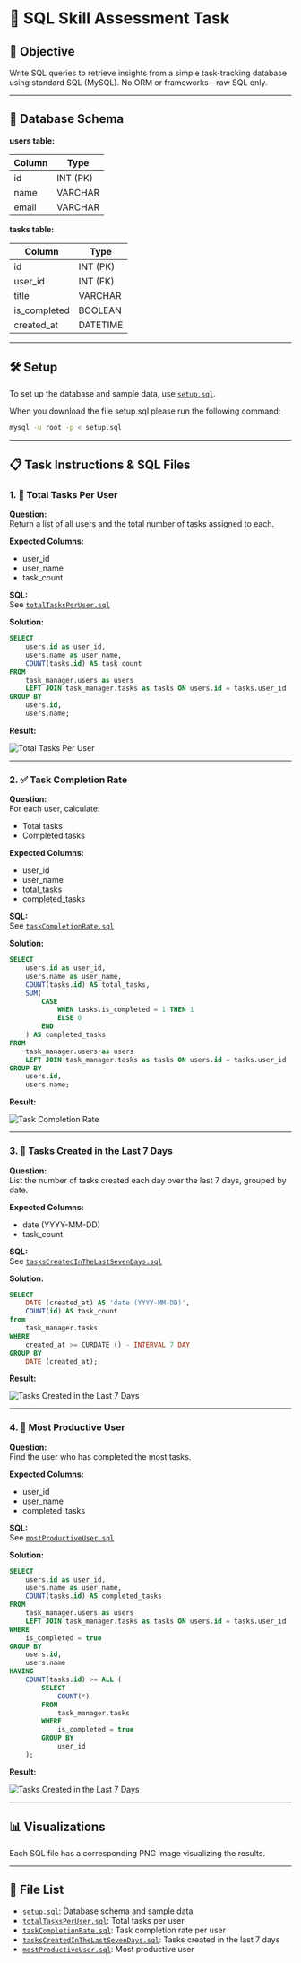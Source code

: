 # 🧠 SQL Skill Assessment Task

## 🎯 Objective

Write SQL queries to retrieve insights from a simple task-tracking database using standard SQL (MySQL). No ORM or frameworks—raw SQL only.

---

## 📂 Database Schema

**users table:**

| Column | Type    |
|--------|---------|
| id     | INT (PK)|
| name   | VARCHAR |
| email  | VARCHAR |

**tasks table:**

| Column      | Type      |
|-------------|-----------|
| id          | INT (PK)  |
| user_id     | INT (FK)  |
| title       | VARCHAR   |
| is_completed| BOOLEAN   |
| created_at  | DATETIME  |

---

## 🛠️ Setup

To set up the database and sample data, use [`setup.sql`](setup.sql).

When you download the file setup.sql please run the following command:

```bash
mysql -u root -p < setup.sql
```

---

## 📋 Task Instructions & SQL Files

### 1. 🧮 Total Tasks Per User

**Question:**  
Return a list of all users and the total number of tasks assigned to each.

**Expected Columns:**  

- user_id  
- user_name  
- task_count  

**SQL:**  
See [`totalTasksPerUser.sql`](totalTasksPerUser.sql)

**Solution:**

```sql
SELECT
    users.id as user_id,
    users.name as user_name,
    COUNT(tasks.id) AS task_count
FROM
    task_manager.users as users
    LEFT JOIN task_manager.tasks as tasks ON users.id = tasks.user_id
GROUP BY
    users.id,
    users.name;
```

**Result:**

![Total Tasks Per User](https://github.com/ThaerHindawi/Task2-SQL/blob/main/totalTasksPerUser.png)

---

### 2. ✅ Task Completion Rate

**Question:**  
For each user, calculate:

- Total tasks
- Completed tasks

**Expected Columns:**  

- user_id  
- user_name  
- total_tasks  
- completed_tasks  

**SQL:**  
See [`taskCompletionRate.sql`](taskCompletionRate.sql)

**Solution:**

```sql
SELECT
    users.id as user_id,
    users.name as user_name,
    COUNT(tasks.id) AS total_tasks,
    SUM(
        CASE
            WHEN tasks.is_completed = 1 THEN 1
            ELSE 0
        END
    ) AS completed_tasks
FROM
    task_manager.users as users
    LEFT JOIN task_manager.tasks as tasks ON users.id = tasks.user_id
GROUP BY
    users.id,
    users.name;
```

**Result:**

![Task Completion Rate](https://github.com/ThaerHindawi/Task2-SQL/blob/main/taskCompletionRate.png)

---

### 3. 📆 Tasks Created in the Last 7 Days

**Question:**  
List the number of tasks created each day over the last 7 days, grouped by date.

**Expected Columns:**

- date (YYYY-MM-DD)  
- task_count  

**SQL:**  
See [`tasksCreatedInTheLastSevenDays.sql`](tasksCreatedInTheLastSevenDays.sql)

**Solution:**

```sql
SELECT
    DATE (created_at) AS 'date (YYYY-MM-DD)',
    COUNT(id) AS task_count
from
    task_manager.tasks
WHERE
    created_at >= CURDATE () - INTERVAL 7 DAY
GROUP BY
    DATE (created_at);
```

**Result:**

![Tasks Created in the Last 7 Days](https://github.com/ThaerHindawi/Task2-SQL/blob/main/tasksCreatedInTheLastSevenDays.png)

---

### 4. 🌟 Most Productive User

**Question:**  
Find the user who has completed the most tasks.

**Expected Columns:**

- user_id  
- user_name  
- completed_tasks  

**SQL:**  
See [`mostProductiveUser.sql`](mostProductiveUser.sql)

**Solution:**

```sql
SELECT
    users.id as user_id,
    users.name as user_name,
    COUNT(tasks.id) AS completed_tasks
FROM
    task_manager.users as users
    LEFT JOIN task_manager.tasks as tasks ON users.id = tasks.user_id
WHERE
    is_completed = true
GROUP BY
    users.id,
    users.name
HAVING
    COUNT(tasks.id) >= ALL (
        SELECT
            COUNT(*)
        FROM
            task_manager.tasks
        WHERE
            is_completed = true
        GROUP BY
            user_id
    );
```

**Result:**

![Tasks Created in the Last 7 Days](https://github.com/ThaerHindawi/Task2-SQL/blob/main/mostProductiveUser.png)

---

## 📊 Visualizations

Each SQL file has a corresponding PNG image visualizing the results.

---

## 📁 File List

- [`setup.sql`](setup.sql): Database schema and sample data
- [`totalTasksPerUser.sql`](totalTasksPerUser.sql): Total tasks per user
- [`taskCompletionRate.sql`](taskCompletionRate.sql): Task completion rate per user
- [`tasksCreatedInTheLastSevenDays.sql`](tasksCreatedInTheLastSevenDays.sql): Tasks created in the last 7 days
- [`mostProductiveUser.sql`](mostProductiveUser.sql): Most productive user
